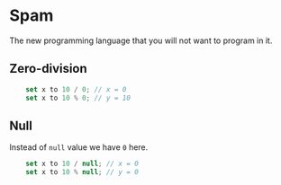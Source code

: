 # Spam

The new programming language that you will not want to program in it.

## Zero-division
```js
	set x to 10 / 0; // x = 0
	set x to 10 % 0; // y = 10
```

## Null
Instead of `null` value we have `0` here.
```js
	set x to 10 / null; // x = 0
	set x to 10 % null; // y = 0
```
